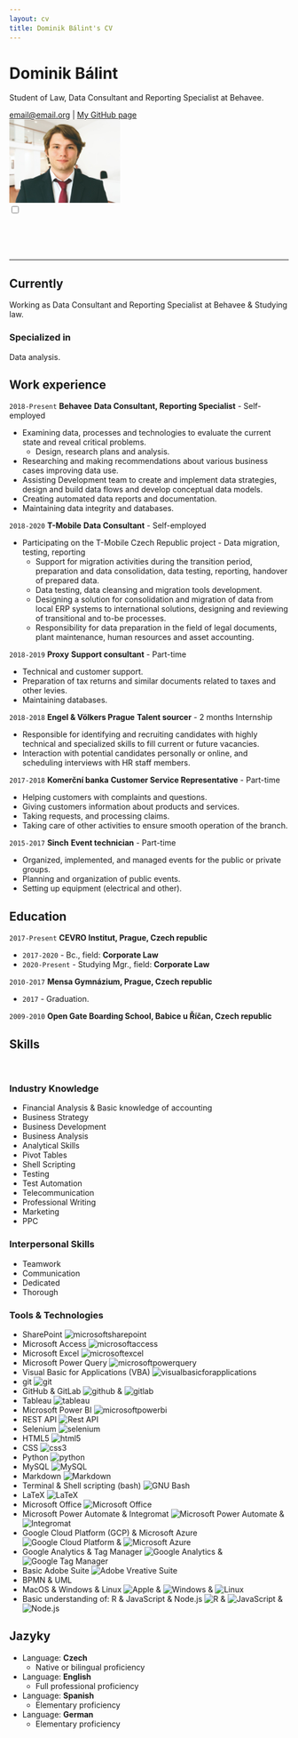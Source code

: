 ```yaml
---
layout: cv
title: Dominik Bálint's CV
---
```


<div class="fixed">

<h1>Dominik Bálint</h1>
<p>Student of Law, Data Consultant and Reporting Specialist at Behavee.</p>

<div id="webaddress">
<a href="email@email.cz">email@email.org</a>
| <a href="https://github.com/Dominik-97">My GitHub page</a>
</div>

<div class="topcorner">
<img src="assets/Me.png" alt="Picture of me" style="width:200px;"/>
</div>

<!-- Rounded switch -->
<label class="switch">
  <input type="checkbox">
  <span class="slider round"></span>
</label>

<hr style="margin-top: 80px;">

</div>

## Currently

Working as Data Consultant and Reporting Specialist at Behavee \& Studying law.

### Specialized in

Data analysis.


## Work experience
`2018-Present` __Behavee__ **Data Consultant, Reporting Specialist** - Self-employed <br>

- Examining data, processes and technologies to evaluate the current state and reveal critical problems.
  - Design, research plans and analysis.
- Researching and making recommendations about various business cases improving data use.
- Assisting Development team to create and implement data strategies, design and build data flows and develop conceptual data models.
- Creating automated data reports and documentation.
- Maintaining data integrity and databases.

`2018-2020` __T-Mobile__ **Data Consultant** - Self-employed <br>

- Participating on the T-Mobile Czech Republic project - Data migration, testing, reporting
  - Support for migration activities during the transition period, preparation and data consolidation, data testing, reporting, handover of prepared data.
  - Data testing, data cleansing and migration tools development.
  - Designing a solution for consolidation and migration of data from local ERP systems to international solutions, designing and reviewing of transitional and to-be processes.
  - Responsibility for data preparation in the field of legal documents, plant maintenance, human resources and asset accounting.

`2018-2019` __Proxy__ **Support consultant** - Part-time <br>

- Technical and customer support.
- Preparation of tax returns and similar documents related to taxes and other levies.
- Maintaining databases.

`2018-2018` __Engel & Völkers Prague__ **Talent sourcer** - 2 months Internship <br>

- Responsible for identifying and recruiting candidates with highly technical and specialized skills to fill current or future vacancies.
- Interaction with potential candidates personally or online, and scheduling interviews with HR staff members.

`2017-2018` __Komerční banka__ **Customer Service Representative** - Part-time <br>

- Helping customers with complaints and questions.
- Giving customers information about products and services.
- Taking requests, and processing claims.
- Taking care of other activities to ensure smooth operation of the branch.

`2015-2017` __Sinch__ **Event technician** - Part-time <br>

- Organized, implemented, and managed events for the public or private groups.
- Planning and organization of public events.
- Setting up equipment (electrical and other).


## Education

`2017-Present`
__CEVRO Institut, Prague, Czech republic__ <br>
- `2017-2020` - Bc., field: __Corporate Law__ <br>
- `2020-Present` - Studying Mgr., field: __Corporate Law__ <br>

`2010-2017`
__Mensa Gymnázium, Prague, Czech republic__ <br>
- `2017` - Graduation. <br>

`2009-2010`
__Open Gate Boarding School, Babice u Říčan, Czech republic__ <br>


## Skills

&nbsp;
&nbsp;
&nbsp;

### Industry Knowledge

- Financial Analysis & Basic knowledge of accounting
- Business Strategy
- Business Development
- Business Analysis
- Analytical Skills
- Pivot Tables
- Shell Scripting
- Testing
- Test Automation
- Telecommunication
- Professional Writing
- Marketing
- PPC


### Interpersonal Skills

- Teamwork
- Communication
- Dedicated
- Thorough


### Tools & Technologies

- SharePoint <img alt="microsoftsharepoint" src="https://simpleicons.org/icons/microsoftsharepoint.svg" width="15px">
- Microsoft Access <img alt="microsoftaccess" src="https://simpleicons.org/icons/microsoftaccess.svg" width="15px">
- Microsoft Excel <img alt="microsoftexcel" src="https://simpleicons.org/icons/microsoftexcel.svg" width="15px">
- Microsoft Power Query <img alt="microsoftpowerquery" src="https://simpleicons.org/icons/microsoft.svg" width="15px">
- Visual Basic for Applications (VBA) <img alt="visualbasicforapplications" src="https://cdn3.iconfinder.com/data/icons/flat-design-spreadsheet-set-5/24/macros-vba-512.png" width="15px">
- git <img alt="git" src="https://simpleicons.org/icons/git.svg" width="15px">
- GitHub & GitLab <img alt="github" src="https://simpleicons.org/icons/github.svg" width="15px"> & <img alt="gitlab" src="https://simpleicons.org/icons/gitlab.svg" width="15px">
- Tableau <img alt="tableau" src="https://simpleicons.org/icons/tableau.svg" width="15px">
- Microsoft Power BI <img alt="microsoftpowerbi" src="https://simpleicons.org/icons/powerbi.svg" width="15px">
- REST API <img alt="Rest API" src="https://img.icons8.com/ios/64/000000/api-settings.png" width="15px">
- Selenium <img alt="selenium" src="https://img.icons8.com/wired/64/000000/selenium-test-automation.png" width="15px">
- HTML5 <img alt="html5" src="https://simpleicons.org/icons/html5.svg" width="15px">
- CSS <img alt="css3" src="https://simpleicons.org/icons/css3.svg" width="15px">
- Python <img alt="python" src="https://simpleicons.org/icons/python.svg" width="15px">
- MySQL <img alt="MySQL" src="https://simpleicons.org/icons/mysql.svg" width="15px">
- Markdown <img alt="Markdown" src="https://simpleicons.org/icons/markdown.svg" width="15px">
- Terminal & Shell scripting (bash) <img alt="GNU Bash" src="https://simpleicons.org/icons/gnubash.svg" width="15px">
- LaTeX <img alt="LaTeX" src="https://simpleicons.org/icons/latex.svg" width="15px">
- Microsoft Office <img alt="Microsoft Office" src="https://simpleicons.org/icons/microsoftoffice.svg" width="15px">
- Microsoft Power Automate & Integromat <img alt="Microsoft Power Automate" src="https://img.icons8.com/fluent/48/000000/microsoft-power-automate-2020.png" width="15px"> & <img alt="Integromat" src="https://images.saasworthy.com/integromat_1954_logo_1576566957_wkfxu.png" width="15px">
- Google Cloud Platform (GCP) & Microsoft Azure <img alt="Google Cloud Platform" src="https://simpleicons.org/icons/googlecloud.svg" width="15px"> & <img alt="Microsoft Azure" src="https://simpleicons.org/icons/microsoftazure.svg" width="15px">
- Google Analytics & Tag Manager <img alt="Google Analytics" src="https://simpleicons.org/icons/googleanalytics.svg" width="15px"> & <img alt="Google Tag Manager" src="https://simpleicons.org/icons/googletagmanager.svg" width="15px">
- Basic Adobe Suite <img alt="Adobe Vreative Suite" src="https://simpleicons.org/icons/adobe.svg" width="15px">
- BPMN & UML
- MacOS & Windows & Linux <img alt="Apple" src="https://simpleicons.org/icons/apple.svg" width="15px"> & <img alt="Windows" src="https://simpleicons.org/icons/windows.svg" width="15px"> & <img alt="Linux" src="https://simpleicons.org/icons/linux.svg" width="15px">
- Basic understanding of: R & JavaScript & Node.js <img alt="R" src="https://simpleicons.org/icons/r.svg" width="15px"> & <img alt="JavaScript" src="https://simpleicons.org/icons/javascript.svg" width="15px"> & <img alt="Node.js" src="https://simpleicons.org/icons/node-dot-js.svg" width="15px">


## Jazyky

- Language: **Czech**
  - Native or bilingual proficiency
- Language: **English**
  - Full professional proficiency
- Language: **Spanish**
  - Elementary proficiency
- Language: **German**
  - Elementary proficiency


<!-- ### Footer

Last updated: December 2020 -->

<!-- Icons by Flaticon/Shield.io/Simpleicons if not by them, then by

https://icons8.com/icon/55497/rest-api OR found by Google Image Search, licence checked OR used Adobe Icons as part of Creative Cloud -->


